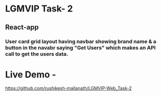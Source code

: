 <h1> LGMVIP Task- 2 </h1>
<h2> React-app </h2>
<h3> User card grid layout having navbar showing brand name & a button in the navabr saying "Get Users" which makes an API call to get the users data.</h3>

<h1> Live Demo -</h1>

https://github.com/rushikesh-mallanath/LGMVIP-Web_Task-2
